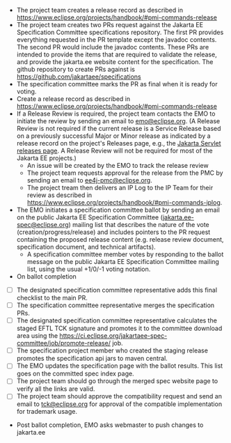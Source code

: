 * The project team creates a release record as described in https://www.eclipse.org/projects/handbook/#pmi-commands-release
* The project team creates two PRs request against the Jakarta EE Specification Committee specifications repository. The first
PR provides everything requested in the PR template except the javadoc contents. The second PR would include the javadoc contents.
These PRs are intended to provide the items that are required to validate the release, and provide the jakarta.ee website
content for the specification. The github repository to create PRs against is https://github.com/jakartaee/specifications
* The specification committee marks the PR as final when it is ready for voting.
* Create a release record as described in https://www.eclipse.org/projects/handbook/#pmi-commands-release
* If a Release Review is required, the project team contacts the EMO to initiate the review by sending an email to emo@eclipse.org.
(A Release Review is not required if the current release is a Service Release based on a previously successful Major or Minor
release as indicated by a release record on the project's Releases page, e.g., the [Jakarta Servlet releases page](https://projects.eclipse.org/projects/ee4j.servlet/reviews). A Release Review will not be required for most of the Jakarta EE projects.)
  * An issue will be created by the EMO to track the release review
  * The project team requests approval for the release from the PMC by sending an email to ee4j-pmc@eclipse.org.
  * The project tream then delivers an IP Log to the IP Team for their review as described in https://www.eclipse.org/projects/handbook/#pmi-commands-iplog.
* The EMO initiates a specification committee ballot by sending an email on the public Jakarta EE Specification Committee
(jakarta.ee-spec@eclipse.org) mailing list that describes the nature of the vote (creation/progress/release) and includes
pointers to the PR request containing the proposed release content (e.g. release review document, specification document, and technical artifacts).
  * A specification committee member votes by responding to the ballot message on the public Jakarta EE Specification Committee mailing list, using the usual +1/0/-1 voting notation.
* On ballot completion
 - [ ] The designated specification committee representative adds this final checklist to the main PR.
 - [ ] The specification committee representative merges the specification PRs.
 - [ ] The designated specification committee representative calculates the staged EFTL TCK signature and promotes it to the committee download area
  using the https://ci.eclipse.org/jakartaee-spec-committee/job/promote-release/ job.
 - [ ] The specification project member who created the staging release promotes the specification api jars to maven central.
 - [ ] The EMO updates the specification page with the ballot results.
This list goes on the committed spec index page.
 - [ ] The project team should go through the merged spec website page to verify all the links are valid.
 - [ ] The project team should approve the compatibility request and send an email to tck@eclipse.org for approval of the compatible implementation for trademark usage.
* Post ballot completion, EMO asks webmaster to push changes to jakarta.ee
